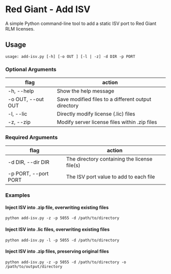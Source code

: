 # Red Giant - Add ISV
A simple Python command-line tool to add a static ISV port to Red Giant RLM licenses.

## Usage
`usage: add-isv.py [-h] [-o OUT ] [-l | -z] -d DIR -p PORT`

### Optional Arguments
| flag | action |
| --- | --- |
| -h, --help | Show the help message |
| -o OUT, --out OUT | Save modified files to a different output directory
| -l, --lic | Directly modify license (.lic) files |
| -z, --zip | Modify server license files within .zip files |

### Required Arguments
| flag | action |
| --- | --- |
| -d DIR, --dir DIR | The directory containing the license file(s) |
| -p PORT, --port PORT | The ISV port value to add to each file |


### Examples
#### Inject ISV into .zip file, overwriting existing files
`python add-isv.py -z -p 5055 -d /path/to/directory`

#### Inject ISV into .lic files, overwriting existing files
`python add-isv.py -l -p 5055 -d /path/to/directory`

#### Inject ISV into .zip files, preserving original files
`python add-isv.py -z -p 5055 -d /path/to/directory -o /path/to/output/directory`

